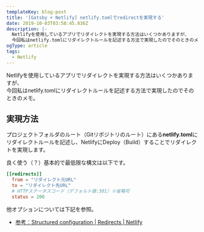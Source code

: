 ```yaml
---
templateKey: blog-post
title: '[Gatsby + Netlify] netlify.tomlでredirectを実現する'
date: 2019-10-03T03:58:45.836Z
description: |-
  Netlifyを使用しているアプリでリダイレクトを実現する方法はいくつかありますが、  
  今回私はnetlify.tomlにリダイレクトルールを記述する方法で実現したのでそのときのメモ。
ogType: article
tags:
  - Netlify
---
```

Netlifyを使用しているアプリでリダイレクトを実現する方法はいくつかありますが、  
今回私はnetlify.tomlにリダイレクトルールを記述する方法で実現したのでそのときのメモ。

## 実現方法
プロジェクトフォルダのルート（Gitリポジトリのルート）にある**netlify.toml**にリダイレクトルールを記述し、NetlifyにDeploy（Build）することでリダイレクトを実現します。

良く使う（？）基本的で最低限な構文は以下です。
```toml
[[redirects]]
  from = "リダイレクト元URL"
  to = "リダイレクト先URL"
  # HTTPステータスコード（デフォルト値:301）※省略可
  status = 200
```

他オプションについては下記を参照。
- [参考：Structured configuration | Redirects | Netlify](https://www.netlify.com/docs/redirects/#structured-configuration)
